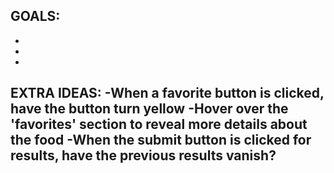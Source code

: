 GOALS:
-
-
-
-
EXTRA IDEAS:
-When a favorite button is clicked, have the button turn yellow
-Hover over the 'favorites' section to reveal more details about the food
-When the submit button is clicked for results, have the previous results vanish?
-